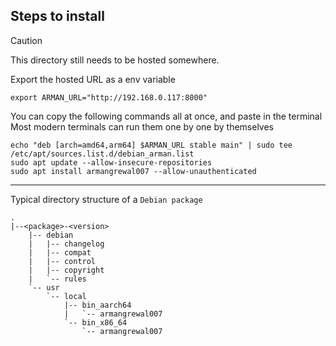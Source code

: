 ## Steps to install

> [!Caution]
> This directory still needs to be hosted somewhere. 

Export the hosted URL as a env variable
```
export ARMAN_URL="http://192.168.0.117:8000"
```

You can copy the following commands all at once, and paste in the terminal <br>
Most modern terminals can run them one by one by themselves
```
echo "deb [arch=amd64,arm64] $ARMAN_URL stable main" | sudo tee /etc/apt/sources.list.d/debian_arman.list
sudo apt update --allow-insecure-repositories
sudo apt install armangrewal007 --allow-unauthenticated
```




---------

Typical directory structure of a `Debian package`
```
.
|--<package>-<version>
    |-- debian
    |   |-- changelog
    |   |-- compat
    |   |-- control
    |   |-- copyright
    |   `-- rules
    `-- usr
        `-- local
            |-- bin_aarch64
            |   `-- armangrewal007
            `-- bin_x86_64
                `-- armangrewal007
```
